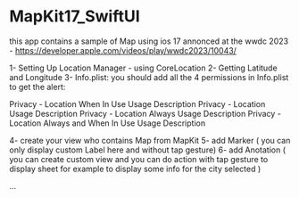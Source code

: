 # MapKit17_SwiftUI

this app contains a sample of Map using ios 17 annonced at the wwdc 2023 - https://developer.apple.com/videos/play/wwdc2023/10043/


1- Setting Up Location Manager - using CoreLocation
2- Getting Latitude and Longitude
3- Info.plist:
you should add all the 4 permissions in Info.plist to get the alert:

 Privacy - Location When In Use Usage Description
 Privacy - Location Usage Description
 Privacy - Location Always Usage Description
 Privacy - Location Always and When In Use Usage Description
 
4- create your view who contains Map from MapKit
5- add Marker ( you can only display custom Label here and without tap gesture)
6- add Anotation ( you can create custom view and you can do action with tap gesture to display sheet for example to display some info for the city selected )

...
